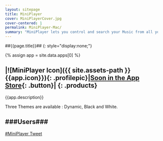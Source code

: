 ```yaml
---
layout: sitepage
title: MiniPlayer
cover: MiniPlayerCover.jpg
cover-centered: 1
permalink: MiniPlayer-Mac/
summary: "MiniPlayer lets you control and search your Music from all your favorite services. You will love to listen your Music thanks to its simple and beautiful Design."
---
```

##{{page.title}}##
{: style="display:none;"}

{% assign app = site.data.apps[0] %}


|![MiniPlayer Icon]({{ site.assets-path }}{{app.icon}}){: .profilepic}|[Soon in the App Store](){: .button}|
{: .products}
-------
{{app.description}}

Three Themes are available : Dynamic, Black and White.  


###Users###
---------
<div class="twittertimeline">
<a class="twitter-timeline" href="https://twitter.com/hashtag/MiniPlayer" data-widget-id="341248617748758528">#MiniPlayer Tweet</a>
<script>!function(d,s,id){var js,fjs=d.getElementsByTagName(s)[0],p=/^http:/.test(d.location)?'http':'https';if(!d.getElementById(id)){js=d.createElement(s);js.id=id;js.src=p+"://platform.twitter.com/widgets.js";fjs.parentNode.insertBefore(js,fjs);}}(document,"script","twitter-wjs");</script>
</div>
